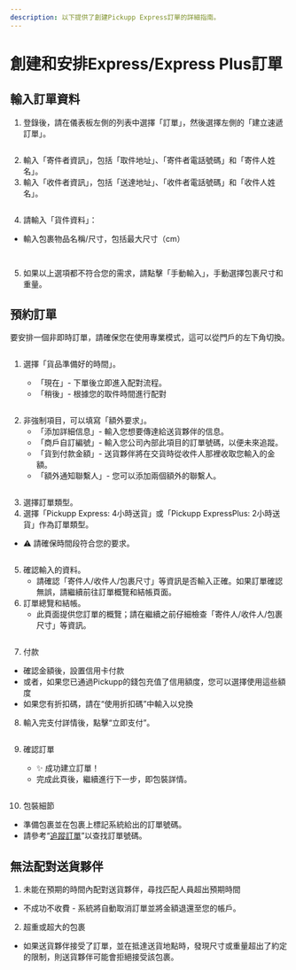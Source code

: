 ```yaml
---
description: 以下提供了創建Pickupp Express訂單的詳細指南。
---
```


# 創建和安排Express/Express Plus訂單

## 輸入訂單資料

1. 登錄後，請在儀表板左側的列表中選擇「訂單」，然後選擇左側的「建立速遞訂單」。

<figure><img src="../.gitbook/assets/Screenshot 2024-03-21 at 7.48.08 PM.png" alt=""><figcaption></figcaption></figure>

2. 輸入「寄件者資訊」，包括「取件地址」、「寄件者電話號碼」和「寄件人姓名」。
3. 輸入「收件者資訊」，包括「送達地址」、「收件者電話號碼」和「收件人姓名」。

<figure><img src="../.gitbook/assets/Screenshot 2024-03-21 at 7.58.12 PM.png" alt=""><figcaption></figcaption></figure>

4. 請輸入「貨件資料」：

* &#x20;輸入包裹物品名稱/尺寸，包括最大尺寸（cm）

<figure><img src="../.gitbook/assets/Screenshot 2024-03-21 at 8.00.55 PM.png" alt=""><figcaption></figcaption></figure>

<figure><img src="../.gitbook/assets/Screenshot 2024-03-21 at 8.01.48 PM.png" alt=""><figcaption></figcaption></figure>

5. 如果以上選項都不符合您的需求，請點擊「手動輸入」，手動選擇包裹尺寸和重量。

## 預約訂單

要安排一個非即時訂單，請確保您在使用專業模式，這可以從門戶的左下角切換。

<figure><img src="../.gitbook/assets/Screenshot 2024-03-22 at 9.03.49 AM.png" alt=""><figcaption></figcaption></figure>

1.  選擇「貨品準備好的時間」。

    * 「現在」- 下單後立即進入配對流程。
    * 「稍後」- 根據您的取件時間進行配對



<figure><img src="../.gitbook/assets/Screenshot 2024-03-22 at 9.06.58 AM.png" alt=""><figcaption></figcaption></figure>

2. 非強制項目，可以填寫「額外要求」。
   * 「添加詳細信息」- 輸入您想要傳達給送貨夥伴的信息。
   * 「商戶自訂編號」- 輸入您公司內部此項目的訂單號碼，以便未來追蹤。
   * 「貨到付款金額」- 送貨夥伴將在交貨時從收件人那裡收取您輸入的金額。
   * 「額外通知聯繫人」- 您可以添加兩個額外的聯繫人。

<figure><img src="../.gitbook/assets/Screenshot 2024-03-22 at 9.16.38 AM.png" alt=""><figcaption></figcaption></figure>

3. 選擇訂單類型。
4. 選擇「Pickupp Express: 4小時送貨」或「Pickupp ExpressPlus: 2小時送貨」作為訂單類型。

* &#x20;⚠️ 請確保時間段符合您的要求。

<figure><img src="../.gitbook/assets/Screenshot 2024-03-22 at 9.12.44 AM.png" alt=""><figcaption></figcaption></figure>

5. 確認輸入的資料。
   * 請確認「寄件人/收件人/包裹尺寸」等資訊是否輸入正確。如果訂單確認無誤，請繼續前往訂單概覽和結帳頁面。 &#x20;
6. 訂單總覽和結帳。
   * 此頁面提供您訂單的概覽；請在繼續之前仔細檢查「寄件人/收件人/包裹尺寸」等資訊。

<figure><img src="../.gitbook/assets/Screenshot 2024-03-22 at 9.18.20 AM.png" alt=""><figcaption></figcaption></figure>

7. 付款

* 確認金額後，設置信用卡付款
* 或者，如果您已通過Pickupp的錢包充值了信用額度，您可以選擇使用這些額度
* 如果您有折扣碼，請在“使用折扣碼”中輸入以兌換

8. 輸入完支付詳情後，點擊“立即支付”。

<figure><img src="../.gitbook/assets/Screenshot 2024-03-23 at 11.23.06 AM.png" alt=""><figcaption></figcaption></figure>

9.  確認訂單

    * ✨ 成功建立訂單！
    * 完成此頁後，繼續進行下一步，即包裝詳情。



<figure><img src="../.gitbook/assets/image (4).png" alt=""><figcaption></figcaption></figure>

10. 包裝細節

* 準備包裹並在包裹上標記系統給出的訂單號碼。
* &#x20;請參考“[追蹤訂單](zhui-zong-ding-dan.md)”以查找訂單號碼。

## 無法配對送貨夥伴

1. 未能在預期的時間內配對送貨夥伴，尋找匹配人員超出預期時間

* 不成功不收費 - 系統將自動取消訂單並將金額退還至您的帳戶。

2. 超重或超大的包裹

* 如果送貨夥伴接受了訂單，並在抵達送貨地點時，發現尺寸或重量超出了約定的限制，則送貨夥伴可能會拒絕接受該包裹。
